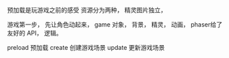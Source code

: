 预加载是玩游戏之前的感受
资源分为两种，
精灵图片独立，

游戏第一步， 先让角色动起来，
game 对象， 背景， 精灵， 动画， phaser给了友好的 API， 逻辑。

preload 预加载
create 创建游戏场景
update 更新游戏场景
